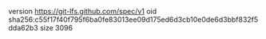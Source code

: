 version https://git-lfs.github.com/spec/v1
oid sha256:c55f17f40f795f6ba0fe83013ee09d175ed6d3cb10e0de6d3bbf832f5dda62b3
size 3096
